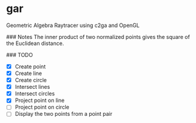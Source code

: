 # gar
Geometric Algebra Raytracer using c2ga and OpenGL

### Notes
The inner product of two normalized points gives the square of the Euclidean distance.

### TODO
- [x] Create point
- [x] Create line
- [x] Create circle
- [x] Intersect lines
- [x] Intersect circles
- [x] Project point on line
- [ ] Project point on circle
- [ ] Display the two points from a point pair
